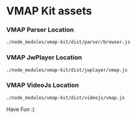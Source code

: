 # VMAP Kit assets

### VMAP Parser Location
```bash
./node_modules/vmap-kit/dist/parser/browser.js
```

### VMAP JwPlayer Location
```bash
./node_modules/vmap-kit/dist/jwplayer/vmap.js
```


### VMAP VideoJs Location
```bash
./node_modules/vmap-kit/dist/videojs/vmap.js
```

Have Fun :)